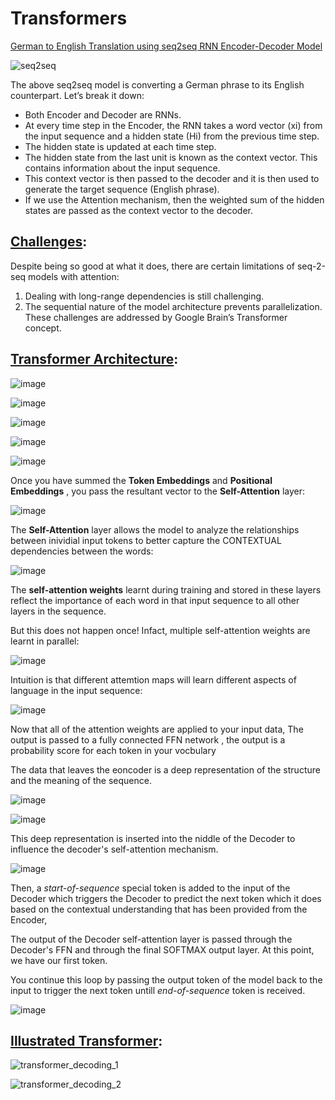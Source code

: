 # Transformers

<ins>German to English Translation using seq2seq RNN Encoder-Decoder Model</ins>

![seq2seq](https://github.com/netgvarun2012/portfolio/assets/93938450/9ec8a368-e96b-49d2-88bb-999b82f8212a)

The above seq2seq model is converting a German phrase to its English counterpart. Let’s break it down:

- Both Encoder and Decoder are RNNs.
- At every time step in the Encoder, the RNN takes a word vector (xi) from the input sequence and a hidden state (Hi) from the previous time step.
- The hidden state is updated at each time step.
- The hidden state from the last unit is known as the context vector. This contains information about the input sequence.
- This context vector is then passed to the decoder and it is then used to generate the target sequence (English phrase).
- If we use the Attention mechanism, then the weighted sum of the hidden states are passed as the context vector to the decoder.

## <ins>Challenges</ins>:
Despite being so good at what it does, there are certain limitations of seq-2-seq models with attention:

1. Dealing with long-range dependencies is still challenging.
2. The sequential nature of the model architecture prevents parallelization. These challenges are addressed by Google Brain’s Transformer concept.

## <ins>Transformer Architecture</ins>:

   ![image](https://github.com/netgvarun2012/portfolio/assets/93938450/d39f492f-50b3-43e6-92f7-4e297efc2d93)


   ![image](https://github.com/netgvarun2012/portfolio/assets/93938450/b2afbbef-bf66-46e9-a1d7-68e63305c033)

   ![image](https://github.com/netgvarun2012/portfolio/assets/93938450/e2950a9a-fa32-4ff4-aadf-7228252bee6b)

   ![image](https://github.com/netgvarun2012/portfolio/assets/93938450/b85aed51-4772-4d23-86f9-dbee38e0a53f)

   ![image](https://github.com/netgvarun2012/portfolio/assets/93938450/803467ba-99a7-4e40-964d-def7ad0cbb6c)

Once you have summed the **Token Embeddings** and **Positional Embeddings** , you pass the resultant vector to the **Self-Attention** layer:
  
   ![image](https://github.com/netgvarun2012/portfolio/assets/93938450/ae86fd8f-66db-4030-9772-5f69d67964f7)

The **Self-Attention** layer allows the model to analyze the relationships between inividial input tokens to better capture the CONTEXTUAL dependencies between the words:

![image](https://github.com/netgvarun2012/portfolio/assets/93938450/84d35ad8-b426-4d32-a419-779d03ce98ce)

The  **self-attention weights** learnt during training and stored in these layers reflect the importance of each word in that input sequence to all other layers in the sequence.
   
But this does not happen once! Infact, multiple self-attention weights are learnt in parallel:

![image](https://github.com/netgvarun2012/portfolio/assets/93938450/24cfd375-0c5d-4680-8209-5b35d3e93302)

Intuition is that different attemtion maps will learn different aspects of language in the input sequence:
   
![image](https://github.com/netgvarun2012/portfolio/assets/93938450/95a3f051-e2ad-46d1-8996-32f83f3567d2)

Now that all of the attention weights are applied to your input data, The output is passed to a fully connected FFN network , the output is a probability score for each token in your vocbulary

The data that leaves the eoncoder is a deep representation of the structure and the meaning of the sequence.

![image](https://github.com/netgvarun2012/portfolio/assets/93938450/00c881f1-e6db-42d1-967a-c6d16e1894f9)

![image](https://github.com/netgvarun2012/portfolio/assets/93938450/ef384447-1d7e-4928-a974-18e74bda5ef2)

This deep representation is inserted into the niddle of the Decoder to influence the decoder's self-attention mechanism.

![image](https://github.com/netgvarun2012/portfolio/assets/93938450/4973d750-4409-4d79-bdf9-c474e54fff9d)

Then, a *start-of-sequence* special token is added to the input of the Decoder which triggers the Decoder to predict the next token which it does based on the contextual understanding that has been provided from the Encoder,

The output of the Decoder self-attention layer is passed through the Decoder's FFN and through the final SOFTMAX output layer.  At this point, we have our first token.

You continue this loop by passing the output token of the model back to the input to trigger the next token untill *end-of-sequence* token is received.

![image](https://github.com/netgvarun2012/portfolio/assets/93938450/69728236-ca3a-4bd7-937c-c996390a8b5b)


## <ins>Illustrated Transformer</ins>:

   ![transformer_decoding_1](https://github.com/netgvarun2012/portfolio/assets/93938450/9ee74f17-3515-49d1-ad08-ed01ab88cc18)


   ![transformer_decoding_2](https://github.com/netgvarun2012/portfolio/assets/93938450/87ca8f2c-9335-452e-bd66-8e0050cb0707)






